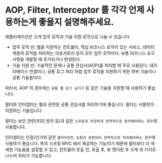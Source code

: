   # AOP, Filter, Interceptor 를 각각 언제 사용하는게 좋을지 설명해주세요.
  
애플리케이션은 크게 업무 로직과 기술 지원 로직으로 나눌 수 있습니다.

- 업무 로직 빈: 웹을 지원하는 컨트롤러, 핵심 비즈니스 로직이 있는 서비스, 데이터 계층의 로직을 처리하는 리포지토리 등이 모두 업무 로직이다. 보통 비즈니스 요구사항을 개발할 때 추가되거나 변경된다.
- 기술 지원 빈: 기술적인 문제나 공통 관심사(AOP)를 처리할 때 주로 사용된다. 데이터베이스 연결이나, 공통 로그 처리 처럼 업무 로직을 지원하기 위한 하부 기술이나 공통 기술들이다.

따라서, AOP 의 경우에는 `공통 웹 로그 남기기` 등 같은 기술을 지원할 때 사용하기 좋습니다.

필터와 인터셉터는 웹과 관련된 공통 관심사를 처리하기에 좋습니다. 필터는 서블릿이 지원하는 기술입니다.

필터는 보안 관련(XSS 방지 등)과 같은 `스프링과 무관하게 전역적으로 동작해야하는 경우`에 사용합니다. 

인터셉터는 인증/인가와 같은 `클라이언트 요청과 관련되어 전역적으로 처리해야하는 경우`에 사용하기 좋습니다. 특히 스프링 MVC 에서 제공하는 기능이기 때문에 필터보다 더 세세한 기능들을 설정할 수 있고,
컨트롤러 호출 전, 호출 후, 뷰 랜더링 후 크게 세 가지로 나누어 처리가 가능합니다.
